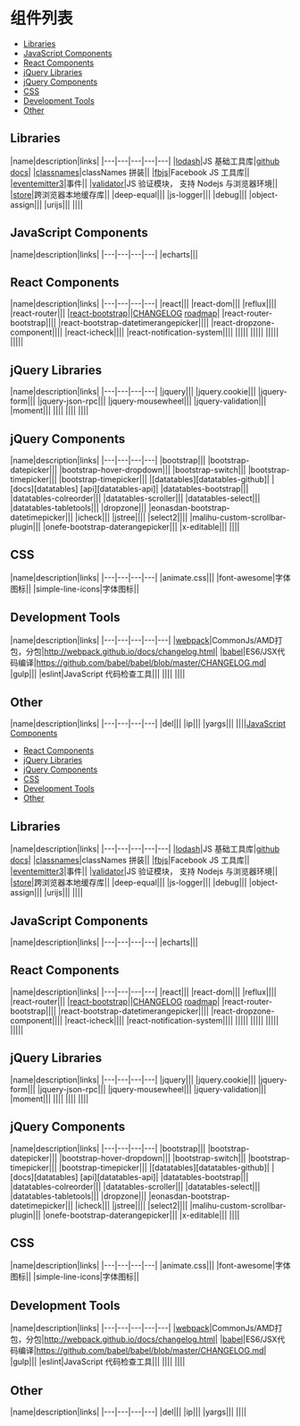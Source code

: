 # 组件列表

- [Libraries](#libraries)
- [JavaScript Components](#javascript-components)
- [React Components](#react-components)
- [jQuery Libraries](#jquery-libraries)
- [jQuery Components](#jquery-components)
- [CSS](#css)
- [Development Tools](#development-tools)
- [Other](#other)

## Libraries

|name|description|links|
|---|---|---|---|---|
|[lodash][lodash]|JS 基础工具库|[github][lodash-github] [docs][lodash-docs]|
|[classnames][classnames]|classNames 拼装||
|[fbjs][fbjs]|Facebook JS 工具库||
|[eventemitter3][eventemitter3]|事件||
|[validator][validator]|JS 验证模块， 支持 Nodejs 与浏览器环境||
|[store][store]|跨浏览器本地缓存库||
|deep-equal|||
|js-logger|||
|debug|||
|object-assign|||
|urijs|||
||||

[lodash]: https://lodash.com/
[lodash-github]: https://github.com/lodash/lodash
[lodash-docs]: https://lodash.com/docs
[classnames]: https://github.com/JedWatson/classnames
[eventemitter3]: https://github.com/primus/eventemitter3
[fbjs]: https://github.com/facebook/fbjs
[validator]: https://github.com/chriso/validator.js
[store]: https://github.com/marcuswestin/store.js

## JavaScript Components

|name|description|links|
|---|---|---|---|
|echarts|||

## React Components

|name|description|links|
|---|---|---|---|
|react|||
|react-dom|||
|reflux||||
|react-router|||
|[react-bootstrap][react-bootstrap]||[CHANGELOG][react-bootstrap-CHANGELOG] [roadmap][react-bootstrap-roadmap]|
|react-router-bootstrap|||| 
|react-bootstrap-datetimerangepicker|||| 
|react-dropzone-component|||| 
|react-icheck|||| 
|react-notification-system|||| 
||||| 
||||| 
||||| 
||||| 

[react-bootstrap]: https://github.com/react-bootstrap/react-bootstrap
[react-bootstrap-CHANGELOG]: https://github.com/react-bootstrap/react-bootstrap/blob/master/CHANGELOG.md
[react-bootstrap-roadmap]: https://github.com/react-bootstrap/react-bootstrap/wiki#100-roadmap


## jQuery Libraries

|name|description|links|
|---|---|---|---|
|jquery|||
|jquery.cookie|||
|jquery-form|||
|jquery-json-rpc|||
|jquery-mousewheel|||
|jquery-validation|||
|moment|||
||||
||||
||||

## jQuery Components

|name|description|links|
|---|---|---|---|
|bootstrap|||
|bootstrap-datepicker|||
|bootstrap-hover-dropdown|||
|bootstrap-switch|||
|bootstrap-timepicker|||
|bootstrap-timepicker|||
|[datatables][datatables-github]| |[docs][datatables] [api][datatables-api]|
|datatables-bootstrap|||
|datatables-colreorder|||
|datatables-scroller|||
|datatables-select|||
|datatables-tabletools|||
|dropzone|||
|eonasdan-bootstrap-datetimepicker|||
|icheck|||
|jstree||||
|select2||||
|malihu-custom-scrollbar-plugin|||
|onefe-bootstrap-daterangepicker|||
|x-editable|||
||||


## CSS

|name|description|links|
|---|---|---|---|
|animate.css|||
|font-awesome|字体图标||
|simple-line-icons|字体图标||

## Development Tools

|name|description|links|
|---|---|---|---|---|
|[webpack](http://webpack.github.io)|CommonJs/AMD打包，分包|http://webpack.github.io/docs/changelog.html|
|[babel](https://babeljs.io)|ES6/JSX代码编译|https://github.com/babel/babel/blob/master/CHANGELOG.md|
|gulp|||
|eslint|JavaScript 代码检查工具|||
||||
||||

## Other

|name|description|links|
|---|---|---|---|
|del|||
|ip|||
|yargs|||
||||[JavaScript Components](#javascript-components)
- [React Components](#react-components)
- [jQuery Libraries](#jquery-libraries)
- [jQuery Components](#jquery-components)
- [CSS](#css)
- [Development Tools](#development-tools)
- [Other](#other)

## Libraries

|name|description|links|
|---|---|---|---|---|
|[lodash][lodash]|JS 基础工具库|[github][lodash-github] [docs][lodash-docs]|
|[classnames][classnames]|classNames 拼装||
|[fbjs][fbjs]|Facebook JS 工具库||
|[eventemitter3][eventemitter3]|事件||
|[validator][validator]|JS 验证模块， 支持 Nodejs 与浏览器环境||
|[store][store]|跨浏览器本地缓存库||
|deep-equal|||
|js-logger|||
|debug|||
|object-assign|||
|urijs|||
||||

[lodash]: https://lodash.com/
[lodash-github]: https://github.com/lodash/lodash
[lodash-docs]: https://lodash.com/docs
[classnames]: https://github.com/JedWatson/classnames
[eventemitter3]: https://github.com/primus/eventemitter3
[fbjs]: https://github.com/facebook/fbjs
[validator]: https://github.com/chriso/validator.js
[store]: https://github.com/marcuswestin/store.js

## JavaScript Components

|name|description|links|
|---|---|---|---|
|echarts|||

## React Components

|name|description|links|
|---|---|---|---|
|react|||
|react-dom|||
|reflux||||
|react-router|||
|[react-bootstrap][react-bootstrap]||[CHANGELOG][react-bootstrap-CHANGELOG] [roadmap][react-bootstrap-roadmap]|
|react-router-bootstrap|||| 
|react-bootstrap-datetimerangepicker|||| 
|react-dropzone-component|||| 
|react-icheck|||| 
|react-notification-system|||| 
||||| 
||||| 
||||| 
||||| 

[react-bootstrap]: https://github.com/react-bootstrap/react-bootstrap
[react-bootstrap-CHANGELOG]: https://github.com/react-bootstrap/react-bootstrap/blob/master/CHANGELOG.md
[react-bootstrap-roadmap]: https://github.com/react-bootstrap/react-bootstrap/wiki#100-roadmap


## jQuery Libraries

|name|description|links|
|---|---|---|---|
|jquery|||
|jquery.cookie|||
|jquery-form|||
|jquery-json-rpc|||
|jquery-mousewheel|||
|jquery-validation|||
|moment|||
||||
||||
||||

## jQuery Components

|name|description|links|
|---|---|---|---|
|bootstrap|||
|bootstrap-datepicker|||
|bootstrap-hover-dropdown|||
|bootstrap-switch|||
|bootstrap-timepicker|||
|bootstrap-timepicker|||
|[datatables][datatables-github]| |[docs][datatables] [api][datatables-api]|
|datatables-bootstrap|||
|datatables-colreorder|||
|datatables-scroller|||
|datatables-select|||
|datatables-tabletools|||
|dropzone|||
|eonasdan-bootstrap-datetimepicker|||
|icheck|||
|jstree||||
|select2||||
|malihu-custom-scrollbar-plugin|||
|onefe-bootstrap-daterangepicker|||
|x-editable|||
||||


## CSS

|name|description|links|
|---|---|---|---|
|animate.css|||
|font-awesome|字体图标||
|simple-line-icons|字体图标||

## Development Tools

|name|description|links|
|---|---|---|---|---|
|[webpack](http://webpack.github.io)|CommonJs/AMD打包，分包|http://webpack.github.io/docs/changelog.html|
|[babel](https://babeljs.io)|ES6/JSX代码编译|https://github.com/babel/babel/blob/master/CHANGELOG.md|
|gulp|||
|eslint|JavaScript 代码检查工具|||
||||
||||

## Other

|name|description|links|
|---|---|---|---|
|del|||
|ip|||
|yargs|||
||||

